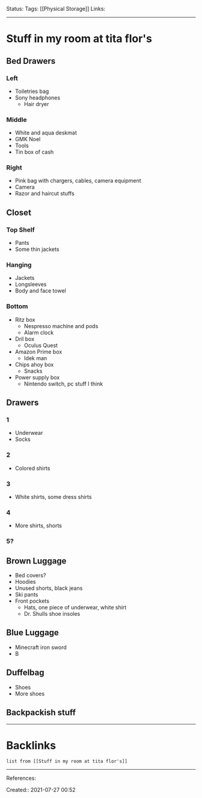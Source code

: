   Status: 
Tags: [[Physical Storage]]
Links:
___
# Stuff in my room at tita flor's
## Bed Drawers
### Left
- Toiletries bag
- Sony headphones
	- Hair dryer
### Middle
- White and aqua deskmat
- GMK Noel
- Tools
- Tin box of cash
### Right
- Pink bag with chargers, cables, camera equipment
- Camera
- Razor and haircut stuffs
## Closet
### Top Shelf
- Pants
- Some thin jackets
### Hanging
- Jackets
- Longsleeves
- Body and face towel
### Bottom
- Ritz box
	- Nespresso machine and pods
	- Alarm clock
- Dril box
	- Oculus Quest
- Amazon Prime box
	- Idek man
- Chips ahoy box
	- Snacks
- Power supply box
	- Nintendo switch, pc stuff I think
## Drawers
### 1
- Underwear
- Socks
### 2
- Colored shirts
### 3
- White shirts, some dress shirts
### 4
- More shirts, shorts
### 5?
## Brown Luggage
- Bed covers?
- Hoodies
- Unused shorts, black jeans
- Ski pants
- Front pockets
	- Hats, one piece of underwear, white shirt
	- Dr. Shulls shoe insoles
## Blue Luggage
- Minecraft iron sword
- B
## Duffelbag
- Shoes
- More shoes
## Backpackish stuff
___
# Backlinks
```dataview
list from [[Stuff in my room at tita flor's]]
```
___
References:

Created:: 2021-07-27 00:52
